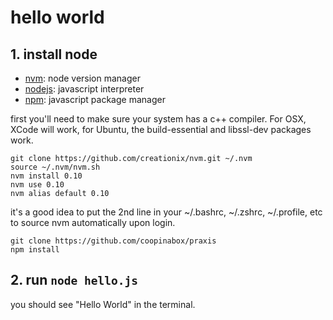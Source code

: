 # hello world

## 1. install node

- [nvm](https://github.com/creationix/nvm): node version manager
- [nodejs](http://nodejs.org): javascript interpreter
- [npm](http://npmjs.org): javascript package manager

first you'll need to make sure your system has a c++ compiler. For OSX, XCode will work, for Ubuntu, the build-essential and libssl-dev packages work.

```
git clone https://github.com/creationix/nvm.git ~/.nvm
source ~/.nvm/nvm.sh
nvm install 0.10
nvm use 0.10
nvm alias default 0.10
```

it's a good idea to put the 2nd line in your ~/.bashrc, ~/.zshrc, ~/.profile, etc to source nvm automatically upon login.

```
git clone https://github.com/coopinabox/praxis
npm install
```

## 2. run `node hello.js`

you should see "Hello World" in the terminal.